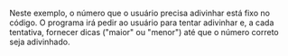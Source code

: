 Neste exemplo, o número que o usuário precisa adivinhar está fixo no código. O programa irá pedir ao usuário para tentar adivinhar e, a cada tentativa, fornecer dicas ("maior" ou "menor") até que o número correto seja adivinhado.
